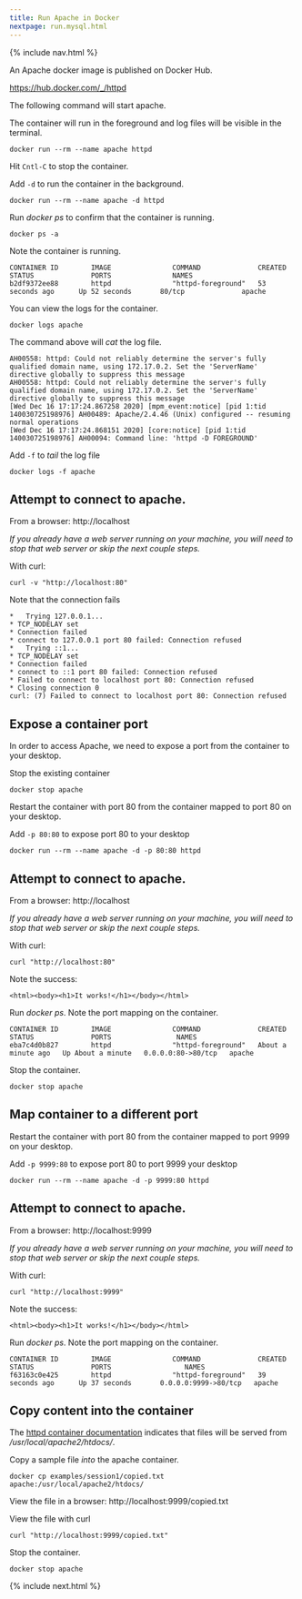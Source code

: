 ```yaml
---
title: Run Apache in Docker
nextpage: run.mysql.html
--- 
```


{% include nav.html %}

An Apache docker image is published on Docker Hub.

https://hub.docker.com/_/httpd

The following command will start apache.  

The container will run in the foreground and log files will be visible in the terminal.

```
docker run --rm --name apache httpd
```

Hit `Cntl-C` to stop the container.

Add `-d` to run the container in the background.

```
docker run --rm --name apache -d httpd
```

Run *docker ps* to confirm that the container is running.

```
docker ps -a
```

Note the container is running.

```
CONTAINER ID        IMAGE               COMMAND              CREATED             STATUS              PORTS               NAMES
b2df9372ee88        httpd               "httpd-foreground"   53 seconds ago      Up 52 seconds       80/tcp              apache
```

You can view the logs for the container.

```
docker logs apache
```

The command above will *cat* the log file.

```
AH00558: httpd: Could not reliably determine the server's fully qualified domain name, using 172.17.0.2. Set the 'ServerName' directive globally to suppress this message
AH00558: httpd: Could not reliably determine the server's fully qualified domain name, using 172.17.0.2. Set the 'ServerName' directive globally to suppress this message
[Wed Dec 16 17:17:24.867258 2020] [mpm_event:notice] [pid 1:tid 140030725198976] AH00489: Apache/2.4.46 (Unix) configured -- resuming normal operations
[Wed Dec 16 17:17:24.868151 2020] [core:notice] [pid 1:tid 140030725198976] AH00094: Command line: 'httpd -D FOREGROUND'
```

Add `-f` to *tail* the log file

```
docker logs -f apache
```

## Attempt to connect to apache.

From a browser: http://localhost 

_If you already have a web server running on your machine, you will need to stop that web server or skip the next couple steps._

With curl:
```
curl -v "http://localhost:80"
```

Note that the connection fails
```
*   Trying 127.0.0.1...
* TCP_NODELAY set
* Connection failed
* connect to 127.0.0.1 port 80 failed: Connection refused
*   Trying ::1...
* TCP_NODELAY set
* Connection failed
* connect to ::1 port 80 failed: Connection refused
* Failed to connect to localhost port 80: Connection refused
* Closing connection 0
curl: (7) Failed to connect to localhost port 80: Connection refused
```

## Expose a container port
In order to access Apache, we need to expose a port from the container to your desktop.

Stop the existing container
```
docker stop apache
```

Restart the container with port 80 from the container mapped to port 80 on your desktop.

Add `-p 80:80` to expose port 80 to your desktop
```
docker run --rm --name apache -d -p 80:80 httpd
```

## Attempt to connect to apache.

From a browser: http://localhost 

_If you already have a web server running on your machine, you will need to stop that web server or skip the next couple steps._

With curl:
```
curl "http://localhost:80"
```

Note the success:
```
<html><body><h1>It works!</h1></body></html>
```

Run *docker ps*.  Note the port mapping on the container.

```
CONTAINER ID        IMAGE               COMMAND              CREATED              STATUS              PORTS                NAMES
eba7c4d0b827        httpd               "httpd-foreground"   About a minute ago   Up About a minute   0.0.0.0:80->80/tcp   apache
```

Stop the container.
```
docker stop apache
```

## Map container to a different port

Restart the container with port 80 from the container mapped to port 9999 on your desktop.

Add `-p 9999:80` to expose port 80 to port 9999 your desktop
```
docker run --rm --name apache -d -p 9999:80 httpd
```

## Attempt to connect to apache.

From a browser: http://localhost:9999 

_If you already have a web server running on your machine, you will need to stop that web server or skip the next couple steps._

With curl:
```
curl "http://localhost:9999"
```

Note the success:
```
<html><body><h1>It works!</h1></body></html>
```

Run *docker ps*.  Note the port mapping on the container.

```
CONTAINER ID        IMAGE               COMMAND              CREATED             STATUS              PORTS                  NAMES
f63163c0e425        httpd               "httpd-foreground"   39 seconds ago      Up 37 seconds       0.0.0.0:9999->80/tcp   apache
```

## Copy content into the container

The [httpd container documentation](https://hub.docker.com/_/httpd) indicates that files will be served from */usr/local/apache2/htdocs/*.

Copy a sample file *into* the apache container.
```
docker cp examples/session1/copied.txt apache:/usr/local/apache2/htdocs/
```

View the file in a browser: http://localhost:9999/copied.txt

View the file with curl
```
curl "http://localhost:9999/copied.txt"
```

Stop the container.
```
docker stop apache
```

{% include next.html %}

